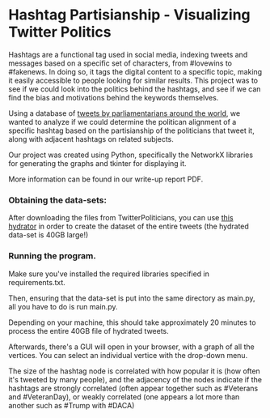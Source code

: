# Hashtag Partisianship - Visualizing Twitter Politics

Hashtags are a functional tag used in social media, indexing tweets and messages based on a specific set of characters, from \#lovewins to \#fakenews. In doing so, it tags the digital content to a specific topic, making it easily accessible to people looking for similar results. This project was to see if we could look into the politics behind the hashtags, and see if we can find the bias and motivations behind the keywords themselves.

Using a database of [tweets by parliamentarians around the world](http://twitterpoliticians.org/download#), we wanted to analyze if we could determine the politican alignment of a specific hashtag based on the partisianship of the politicians that tweet it, along with adjacent hashtags on related subjects.

Our project was created using Python, specifically the NetworkX libraries for generating the graphs and tkinter for displaying it.

More information can be found in our write-up report PDF.

### Obtaining the data-sets:
After downloading the files from TwitterPoliticians, you can use [this hydrator](https://github.com/DocNow/hydrator) in order to create the dataset of the entire tweets (the hydrated data-set is 40GB large!)

### Running the program.

Make sure you've installed the required libraries specified in requirements.txt.

Then, ensuring that the data-set is put into the same directory as main.py, all you have to do is run main.py.

Depending on your machine, this should take approximately 20 minutes to process the entire 40GB file of hydrated tweets.

Afterwards, there's a GUI will open in your browser, with a graph of all the vertices. You can select an individual vertice with the drop-down menu.

The size of the hashtag node is correlated with how popular it is (how often it's tweeted by many people), and the adjacency of the nodes indicate if the hashtags are strongly correlated (often appear together such as #Veterans and #VeteranDay), or weakly correlated (one appears a lot more than another such as #Trump with #DACA)


